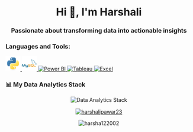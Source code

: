 <h1 align="center">Hi 👋, I'm Harshali</h1>
<h3 align="center">Passionate about transforming data into actionable insights</h3>

<!-- Languages and Tools -->
<h3 align="left">Languages and Tools:</h3>
<p align="left">
  <a href="https://www.python.org" target="_blank" rel="noreferrer"> 
    <img src="https://raw.githubusercontent.com/devicons/devicon/master/icons/python/python-original.svg" alt="python" width="40" height="40"/> 
  </a> 
  <a href="https://www.mysql.com/" target="_blank" rel="noreferrer"> 
    <img src="https://raw.githubusercontent.com/devicons/devicon/master/icons/mysql/mysql-original-wordmark.svg" alt="mysql" width="40" height="40"/> 
  </a> 
  <a href="https://powerbi.microsoft.com/" target="_blank" rel="noreferrer"> 
    <img src="https://img.icons8.com/color/48/power-bi.png" alt="Power BI" width="40" height="40"/> 
  </a>
  <a href="https://www.tableau.com/" target="_blank" rel="noreferrer"> 
    <img src="https://img.icons8.com/color/48/tableau-software.png" alt="Tableau" width="40" height="40"/> 
  </a>
  <a href="https://www.microsoft.com/en-us/microsoft-365/excel" target="_blank" rel="noreferrer"> 
    <img src="https://img.icons8.com/color/48/microsoft-excel-2019--v1.png" alt="Excel" width="40" height="40"/> 
  </a>
</p>

<!-- Stack to Build Model Image -->
<h3 align="left">📊 My Data Analytics Stack</h3>
<p align="center">
  <img src="[https://raw.githubusercontent.com/harsha122002/harsha122002/main/assets/data_analytics_stack.png](https://camo.githubusercontent.com/18bb5d25cf11bb71941d7538e0aa2d3192acd2ff7d270e420637f6177b52cc98/68747470733a2f2f6d65646961302e67697068792e636f6d2f6d656469612f76312e59326c6b505463354d4749334e6a45785a6e526c4e6a526a5a7a6c306244427259574e324d6d466a646e687665486778596e68734e7a5a7561484672646e67326447467365695a6c634431324d563970626e526c636d35686246396e61575a66596e6c666157516d593351395a772f783054644f3553316d7365723162496f43662f67697068792e676966)" alt="Data Analytics Stack" width="600"/>
</p>

<!-- LinkedIn -->
<p align="center">
  <a href="https://linkedin.com/in/harshalipawar23" target="blank">
    <img align="center" src="https://img.shields.io/badge/LinkedIn-blue?style=for-the-badge&logo=linkedin&logoColor=white" alt="harshalipawar23"/>
  </a>
</p>

<!-- Profile Views -->
<p align="center"> 
  <img src="https://komarev.com/ghpvc/?username=harsha122002&label=Profile%20views&color=0e75b6&style=flat" alt="harsha122002" /> 
</p>

